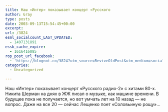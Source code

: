 ```yaml
---
title: Наш «Интер» показывает концерт «Русского
author: Gray
type: posts
date: 2003-09-13T15:54:45+00:00
excerpt:
url: /3824
esml_socialcount_LAST_UPDATED:
  - 1497131891
essb_cache_expire:
  - 1616416085
rop_post_url_facebook:
  - 'https://blognot.co/3824?utm_source=ReviveOldPost&utm_medium=social&utm_campaign=ReviveOldPost'
categories:
  - Uncategorized

---
```








Наш &#171;Интер&#187; показывает концерт &#171;Русского радио-2&#187; с хитами 80-х. Никита Шерман на днях в ЖЖ писал о музыке, как машине времени. В будущее пока не получается, но вот умчать лет на 10 назад &#8212; не вопрос. Даже на все 20 &#8212; сейчас Лещенко поет &#171;Соловьиную рощу&#187;&#8230;